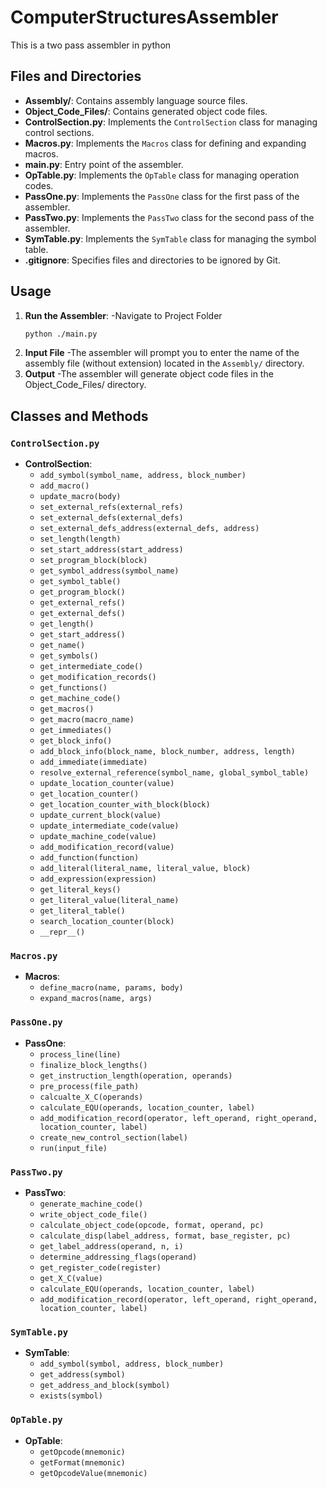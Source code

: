 # ComputerStructuresAssembler

This is a two pass assembler in python

## Files and Directories

- **Assembly/**: Contains assembly language source files.
- **Object_Code_Files/**: Contains generated object code files.
- **ControlSection.py**: Implements the `ControlSection` class for managing control sections.
- **Macros.py**: Implements the `Macros` class for defining and expanding macros.
- **main.py**: Entry point of the assembler.
- **OpTable.py**: Implements the `OpTable` class for managing operation codes.
- **PassOne.py**: Implements the `PassOne` class for the first pass of the assembler.
- **PassTwo.py**: Implements the `PassTwo` class for the second pass of the assembler.
- **SymTable.py**: Implements the `SymTable` class for managing the symbol table.
- **.gitignore**: Specifies files and directories to be ignored by Git.

## Usage

1. **Run the Assembler**: 
  -Navigate to Project Folder
   ```sh
   python ./main.py
   ```
2. **Input File**
   -The assembler will prompt you to enter the name of the assembly file (without extension) located in the `Assembly/` directory.
3. **Output**
   -The assembler will generate object code files in the Object_Code_Files/ directory.

## Classes and Methods

### `ControlSection.py`

- **ControlSection**:
  - `add_symbol(symbol_name, address, block_number)`
  - `add_macro()`
  - `update_macro(body)`
  - `set_external_refs(external_refs)`
  - `set_external_defs(external_defs)`
  - `set_external_defs_address(external_defs, address)`
  - `set_length(length)`
  - `set_start_address(start_address)`
  - `set_program_block(block)`
  - `get_symbol_address(symbol_name)`
  - `get_symbol_table()`
  - `get_program_block()`
  - `get_external_refs()`
  - `get_external_defs()`
  - `get_length()`
  - `get_start_address()`
  - `get_name()`
  - `get_symbols()`
  - `get_intermediate_code()`
  - `get_modification_records()`
  - `get_functions()`
  - `get_machine_code()`
  - `get_macros()`
  - `get_macro(macro_name)`
  - `get_immediates()`
  - `get_block_info()`
  - `add_block_info(block_name, block_number, address, length)`
  - `add_immediate(immediate)`
  - `resolve_external_reference(symbol_name, global_symbol_table)`
  - `update_location_counter(value)`
  - `get_location_counter()`
  - `get_location_counter_with_block(block)`
  - `update_current_block(value)`
  - `update_intermediate_code(value)`
  - `update_machine_code(value)`
  - `add_modification_record(value)`
  - `add_function(function)`
  - `add_literal(literal_name, literal_value, block)`
  - `add_expression(expression)`
  - `get_literal_keys()`
  - `get_literal_value(literal_name)`
  - `get_literal_table()`
  - `search_location_counter(block)`
  - `__repr__()`

### `Macros.py`

- **Macros**:
  - `define_macro(name, params, body)`
  - `expand_macros(name, args)`

### `PassOne.py`

- **PassOne**:
  - `process_line(line)`
  - `finalize_block_lengths()`
  - `get_instruction_length(operation, operands)`
  - `pre_process(file_path)`
  - `calcualte_X_C(operands)`
  - `calculate_EQU(operands, location_counter, label)`
  - `add_modification_record(operator, left_operand, right_operand, location_counter, label)`
  - `create_new_control_section(label)`
  - `run(input_file)`

### `PassTwo.py`

- **PassTwo**:
  - `generate_machine_code()`
  - `write_object_code_file()`
  - `calculate_object_code(opcode, format, operand, pc)`
  - `calculate_disp(label_address, format, base_register, pc)`
  - `get_label_address(operand, n, i)`
  - `determine_addressing_flags(operand)`
  - `get_register_code(register)`
  - `get_X_C(value)`
  - `calculate_EQU(operands, location_counter, label)`
  - `add_modification_record(operator, left_operand, right_operand, location_counter, label)`

### `SymTable.py`

- **SymTable**:
  - `add_symbol(symbol, address, block_number)`
  - `get_address(symbol)`
  - `get_address_and_block(symbol)`
  - `exists(symbol)`

### `OpTable.py`

- **OpTable**:
  - `getOpcode(mnemonic)`
  - `getFormat(mnemonic)`
  - `getOpcodeValue(mnemonic)`
